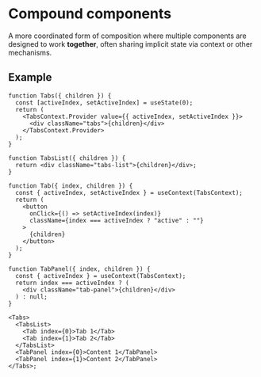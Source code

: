 # Compound components

A more coordinated form of composition where multiple components are designed to work **together**, often sharing implicit state via context or other mechanisms.

## Example

```tsx
function Tabs({ children }) {
  const [activeIndex, setActiveIndex] = useState(0);
  return (
    <TabsContext.Provider value={{ activeIndex, setActiveIndex }}>
      <div className="tabs">{children}</div>
    </TabsContext.Provider>
  );
}

function TabsList({ children }) {
  return <div className="tabs-list">{children}</div>;
}

function Tab({ index, children }) {
  const { activeIndex, setActiveIndex } = useContext(TabsContext);
  return (
    <button
      onClick={() => setActiveIndex(index)}
      className={index === activeIndex ? "active" : ""}
    >
      {children}
    </button>
  );
}

function TabPanel({ index, children }) {
  const { activeIndex } = useContext(TabsContext);
  return index === activeIndex ? (
    <div className="tab-panel">{children}</div>
  ) : null;
}

<Tabs>
  <TabsList>
    <Tab index={0}>Tab 1</Tab>
    <Tab index={1}>Tab 2</Tab>
  </TabsList>
  <TabPanel index={0}>Content 1</TabPanel>
  <TabPanel index={1}>Content 2</TabPanel>
</Tabs>;
```
